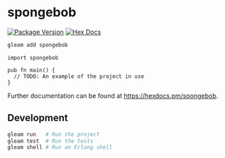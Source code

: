 # spongebob

[![Package Version](https://img.shields.io/hexpm/v/spongebob)](https://hex.pm/packages/spongebob)
[![Hex Docs](https://img.shields.io/badge/hex-docs-ffaff3)](https://hexdocs.pm/spongebob/)

```sh
gleam add spongebob
```
```gleam
import spongebob

pub fn main() {
  // TODO: An example of the project in use
}
```

Further documentation can be found at <https://hexdocs.pm/spongebob>.

## Development

```sh
gleam run   # Run the project
gleam test  # Run the tests
gleam shell # Run an Erlang shell
```
